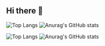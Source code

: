 ## Hi there 👋

<!--
**jiangtao-zha/jiangtao-zha** is a ✨ _special_ ✨ repository because its `README.md` (this file) appears on your GitHub profile.

Here are some ideas to get you started:

- 🔭 I’m currently working on ...
- 🌱 I’m currently learning ...
- 👯 I’m looking to collaborate on ...
- 🤔 I’m looking for help with ...
- 💬 Ask me about ...
- 📫 How to reach me: ...
- 😄 Pronouns: ...
- ⚡ Fun fact: ...
-->

![Top Langs](https://s-gry.vercel.app/api/top-langs/?username=jiangtao-zha)
![Anurag's GitHub stats](https://s-gry.vercel.app/api?username=jiangtao-zha)

![Top Langs](https://github-readme-stats-sigma-five.vercel.app/api/top-langs/?username=jiangtao-zha)
![Anurag's GitHub stats](https://github-readme-stats-sigma-five.vercel.app/api?username=jiangtao-zha)
